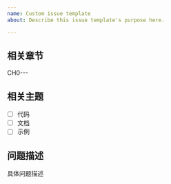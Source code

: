 ```yaml
---
name: Custom issue template
about: Describe this issue template's purpose here.

---
```


## 相关章节
CH0---
## 相关主题
- [ ] 代码
- [ ] 文档
- [ ] 示例

## 问题描述
具体问题描述

